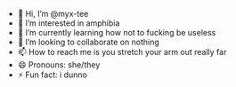 - 👋 Hi, I’m @myx-tee
- 👀 I’m interested in amphibia
- 🌱 I’m currently learning how not to fucking be useless
- 💞️ I’m looking to collaborate on nothing
- 📫 How to reach me is you stretch your arm out really far
- 😄 Pronouns: she/they
- ⚡ Fun fact: i dunno

<!---
myx-tee/myx-tee is a ✨ special ✨ repository because its `README.md` (this file) appears on your GitHub profile.
You can click the Preview link to take a look at your changes.
--->
